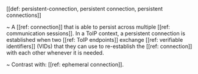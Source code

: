 [[def: persistent-connection, persistent connection, persistent connections]]

~ A [[ref: connection]] that is able to persist across multiple [[ref: communication sessions]]. In a ToIP context, a persistent connection is established when two [[ref: ToIP endpoints]] exchange [[ref: verifiable identifiers]] (VIDs) that they can use to re-establish the [[ref: connection]] with each other whenever it is needed.

~ Contrast with: [[ref: ephemeral connection]].
